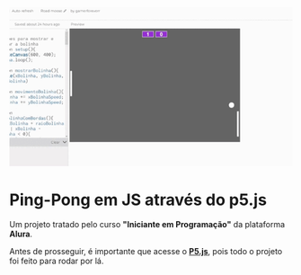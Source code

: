 <p align="center">
    <img src="https://github.com/William-Alef/im-back/blob/main/game-preview.gif" width="550">
</p>

# Ping-Pong em JS através do p5.js
Um projeto tratado pelo curso **"Iniciante em Programação"** da plataforma **Alura**.

Antes de prosseguir, é importante que acesse o **[P5.js](editor.p5js.org)**, pois todo o projeto foi feito para rodar por lá.